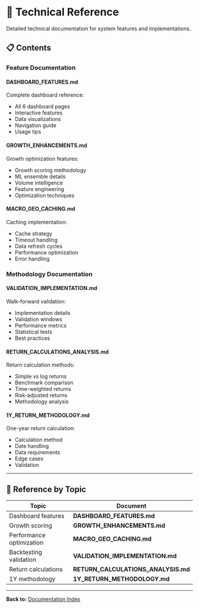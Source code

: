 # 🔬 Technical Reference

Detailed technical documentation for system features and implementations.

## 📋 Contents

### **Feature Documentation**

#### **DASHBOARD_FEATURES.md**
Complete dashboard reference:
- All 6 dashboard pages
- Interactive features
- Data visualizations
- Navigation guide
- Usage tips

#### **GROWTH_ENHANCEMENTS.md**
Growth optimization features:
- Growth scoring methodology
- ML ensemble details
- Volume intelligence
- Feature engineering
- Optimization techniques

#### **MACRO_GEO_CACHING.md**
Caching implementation:
- Cache strategy
- Timeout handling
- Data refresh cycles
- Performance optimization
- Error handling

### **Methodology Documentation**

#### **VALIDATION_IMPLEMENTATION.md**
Walk-forward validation:
- Implementation details
- Validation windows
- Performance metrics
- Statistical tests
- Best practices

#### **RETURN_CALCULATIONS_ANALYSIS.md**
Return calculation methods:
- Simple vs log returns
- Benchmark comparison
- Time-weighted returns
- Risk-adjusted returns
- Methodology analysis

#### **1Y_RETURN_METHODOLOGY.md**
One-year return calculation:
- Calculation method
- Date handling
- Data requirements
- Edge cases
- Validation

---

## 🎯 Reference by Topic

| Topic | Document |
|-------|----------|
| Dashboard features | **DASHBOARD_FEATURES.md** |
| Growth scoring | **GROWTH_ENHANCEMENTS.md** |
| Performance optimization | **MACRO_GEO_CACHING.md** |
| Backtesting validation | **VALIDATION_IMPLEMENTATION.md** |
| Return calculations | **RETURN_CALCULATIONS_ANALYSIS.md** |
| 1Y methodology | **1Y_RETURN_METHODOLOGY.md** |

---

**Back to:** [Documentation Index](../README.md)
